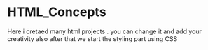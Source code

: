# HTML_Concepts
Here i cretaed many html projects . you can change it and add your creativity also after that we start the styling part using CSS
